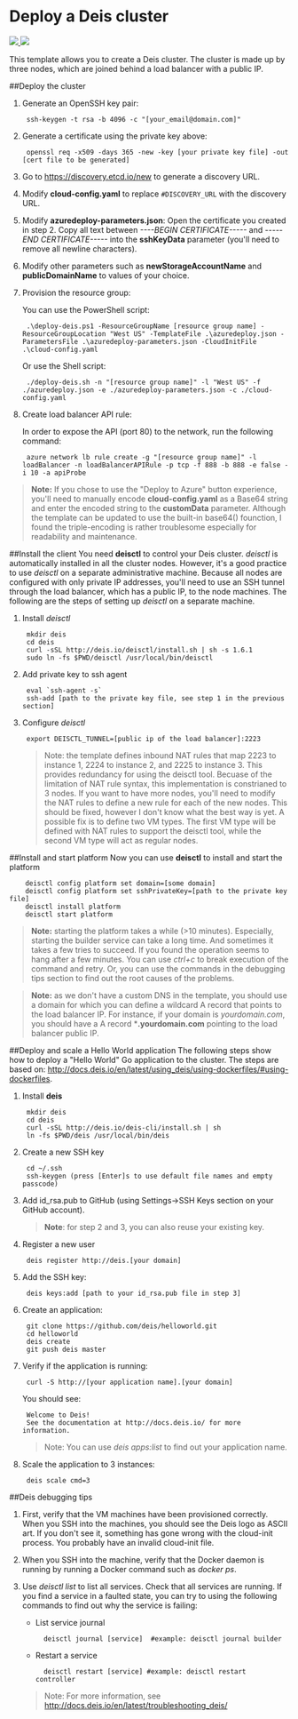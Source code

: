 # Deploy a Deis cluster
  
<a href="https://portal.azure.com/#create/Microsoft.Template/uri/https%3A%2F%2Fraw.githubusercontent.com%2FAzure%2Fazure-quickstart-templates%2Fmaster%2Fdeis-cluster-coreos%2Fazuredeploy.json" target="_blank">
    <img src="http://azuredeploy.net/deploybutton.png"/>
</a>
<a href="http://armviz.io/#/?load=https%3A%2F%2Fraw.githubusercontent.com%2FAzure%2Fazure-quickstart-templates%2Fmaster%2Fdeis-cluster-coreos%2Fazuredeploy.json" target="_blank">
    <img src="http://armviz.io/visualizebutton.png"/>
</a>

This template allows you to create a Deis cluster. The cluster is made up by three nodes, which are joined behind a load balancer with a public IP.


##Deploy the cluster

1. Generate an OpenSSH key pair:

		ssh-keygen -t rsa -b 4096 -c "[your_email@domain.com]"

2. Generate a certificate using the private key above:

		openssl req -x509 -days 365 -new -key [your private key file] -out [cert file to be generated]

3. Go to https://discovery.etcd.io/new to generate a discovery URL.

4. Modify **cloud-config.yaml** to replace `#DISCOVERY_URL` with the discovery URL.

5. Modify **azuredeploy-parameters.json**: Open the certificate you created in step 2. Copy all text between  *----BEGIN CERTIFICATE-----* and *-----END CERTIFICATE-----* into the **sshKeyData** parameter (you'll need to remove all newline characters).

6. Modify other parameters such as **newStorageAccountName** and **publicDomainName** to values of your choice.

7. Provision the resource group:

	You can use the PowerShell script:

		.\deploy-deis.ps1 -ResourceGroupName [resource group name] -ResourceGroupLocation "West US" -TemplateFile .\azuredeploy.json -ParametersFile .\azuredeploy-parameters.json -CloudInitFile .\cloud-config.yaml

	Or use the Shell script:

		./deploy-deis.sh -n "[resource group name]" -l "West US" -f ./azuredeploy.json -e ./azuredeploy-parameters.json -c ./cloud-config.yaml


8. Create load balancer API rule:

      In order to expose the API (port 80) to the network, run the following command:

		azure network lb rule create -g "[resource group name]" -l loadBalancer -n loadBalancerAPIRule -p tcp -f 888 -b 888 -e false -i 10 -a apiProbe

>**Note:** If you chose to use the "Deploy to Azure" button experience, you'll need to manually encode **cloud-config.yaml** as a Base64 string and enter the encoded string to the **customData** parameter. Although the template can be updated to use the built-in base64() founction, I found the triple-encoding is rather troublesome especially for readability and maintenance.

##Install the client
You need **deisctl** to control your Deis cluster. *deisctl* is automatically installed in all the cluster nodes. However, it's a good practice to use *deisctl* on a separate administrative machine. Because all nodes are configured with only private IP addresses, you'll need to use an SSH tunnel through the load balancer, which has a public IP, to the node machines. The following are the steps of setting up *deisctl* on a separate machine.

1. Install *deisctl*

		mkdir deis
		cd deis
		curl -sSL http://deis.io/deisctl/install.sh | sh -s 1.6.1
		sudo ln -fs $PWD/deisctl /usr/local/bin/deisctl

2. Add private key to ssh agent

		eval `ssh-agent -s`
		ssh-add [path to the private key file, see step 1 in the previous section]

3. Configure *deisctl*

		export DEISCTL_TUNNEL=[public ip of the load balancer]:2223

	>Note: the template defines inbound NAT rules that map 2223 to instance 1, 2224 to instance 2, and 2225 to instance 3. This provides redundancy for using the deisctl tool. Becuase of the limitation of NAT rule syntax, this implementation is constrianed to 3 nodes. If you want to have more nodes, you'll need to modify the NAT rules to define a new rule for each of the new nodes. This should be fixed, however I don't know what the best way is yet. A possible fix is to define two VM types. The first VM type will be defined with NAT rules to support the deisctl tool, while the second VM type will act as regular nodes.

##Install and start platform
Now you can use **deisctl** to install and start the platform

		deisctl config platform set domain=[some domain]
		deisctl config platform set sshPrivateKey=[path to the private key file]
		deisctl install platform
		deisctl start platform

> **Note:** starting the platform takes a while (>10 minutes). Especially, starting the builder service can take a long time. And sometimes it takes a few tries to succeed. If you found the operation seems to hang after a few minutes. You can use *ctrl+c* to break execution of the command and retry. Or, you can use the commands in the debugging tips section to find out the root causes of the problems.

> **Note:** as we don't have a custom DNS in the template, you should use a domain for which you can define a wildcard A record that points to the load balancer IP. For instance, if your domain is *yourdomain.com*, you should have a A record ***.yourdomain.com** pointing to the load balancer public IP.

##Deploy and scale a Hello World application
The following steps show how to deploy a "Hello World" Go application to the cluster. The steps are based on: http://docs.deis.io/en/latest/using_deis/using-dockerfiles/#using-dockerfiles.

1. Install **deis**

		mkdir deis
		cd deis
		curl -sSL http://deis.io/deis-cli/install.sh | sh
		ln -fs $PWD/deis /usr/local/bin/deis

2. Create a new SSH key

		cd ~/.ssh
		ssh-keygen (press [Enter]s to use default file names and empty passcode)

3. Add id_rsa.pub to GitHub (using Settings->SSH Keys section on your GitHub account).

	> **Note**: for step 2 and 3, you can also reuse your existing key.

4. Register a new user

		deis register http://deis.[your domain]

5. Add the SSH key:

		deis keys:add [path to your id_rsa.pub file in step 3]

6. Create an application:

		git clone https://github.com/deis/helloworld.git
		cd helloworld
		deis create
		git push deis master

7. Verify if the application is running:

		curl -S http://[your application name].[your domain]

	You should see:

		Welcome to Deis!
		See the documentation at http://docs.deis.io/ for more information.

	> Note: You can use *deis apps:list* to find out your application name.

8. Scale the application to 3 instances:

		deis scale cmd=3


##Deis debugging tips

1. First, verify that the VM machines have been provisioned correctly. When you SSH into the machines, you should see the Deis logo as ASCII art. If you don't see it, something has gone wrong with the cloud-init process. You probably have an invalid cloud-init file.

2. When you SSH into the machine, verify that the Docker daemon is running by running a Docker command such as *docker ps*.

3. Use *deisctl list* to list all services. Check that all services are running. If you find a service in a faulted state, you can try to using the following commands to find out why the service is failing:
	- List service journal

			deisctl journal [service]  #example: deisctl journal builder

	- Restart a service

			deisctl restart [service] #example: deisctl restart controller

	>Note: For more information, see http://docs.deis.io/en/latest/troubleshooting_deis/
